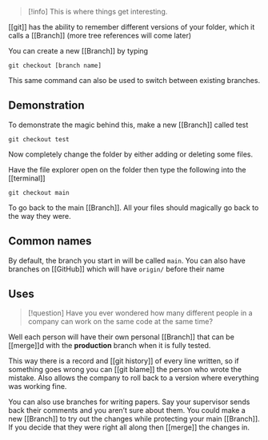 > [!info] 
> This is where things get interesting. 

[[git]] has the ability to remember different versions of your folder, which it calls a [[Branch]] (more tree references will come later)

You can create a new [[Branch]] by typing 
```Shell
git checkout [branch name]
```

This same command can also be used to switch between existing branches.

## Demonstration

To demonstrate the magic behind this, make a new [[Branch]] called test

```Shell
git checkout test
```

Now completely change the folder by either adding or deleting some files.

Have the file explorer open on the folder then type the following into the [[terminal]]

```Shell
git checkout main
``` 

To go back to the main [[Branch]]. All your files should magically go back to the way they were.


## Common names

By default, the branch you start in will be called `main`.
You can also have branches on [[GitHub]] which will have `origin/` before their name 

## Uses

> [!question]
> Have you ever wondered how many different people in a company can work on the same code at the same time?

Well each person will have their own personal [[Branch]] that can be [[merge]]d with the **production** branch when it is fully tested. 

This way there is a record and [[git history]] of every line written, so if something goes wrong you can [[git blame]] the person who wrote the mistake. Also allows the company to roll back to a version where everything was working fine.

You can also use branches for writing papers. Say your supervisor sends back their comments and you aren’t sure about them. You could make a new [[Branch]] to try out the changes while protecting your main [[Branch]]. If you decide that they were right all along then [[merge]] the changes in.